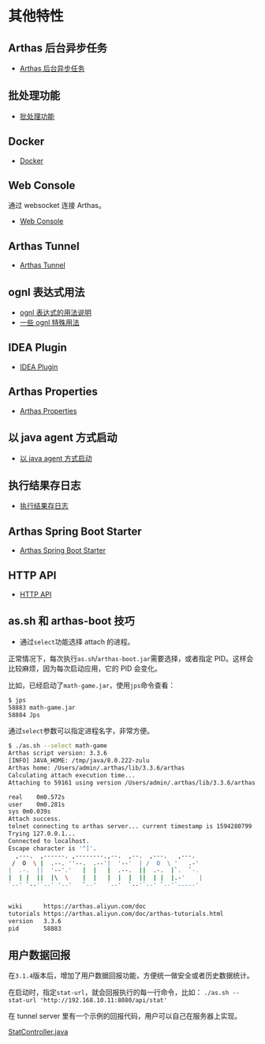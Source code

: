 # 其他特性

## Arthas 后台异步任务

- [Arthas 后台异步任务](async.md)

## 批处理功能

- [批处理功能](batch-support.md)

## Docker

- [Docker](docker.md)

## Web Console

通过 websocket 连接 Arthas。

- [Web Console](web-console.md)

## Arthas Tunnel

- [Arthas Tunnel](tunnel.md)

## ognl 表达式用法

- [ognl 表达式的用法说明](https://github.com/alibaba/arthas/issues/11)
- [一些 ognl 特殊用法](https://github.com/alibaba/arthas/issues/71)

## IDEA Plugin

- [IDEA Plugin](idea-plugin.md)

## Arthas Properties

- [Arthas Properties](arthas-properties.md)

## 以 java agent 方式启动

- [以 java agent 方式启动](agent.md)

## 执行结果存日志

- [执行结果存日志](save-log.md)

## Arthas Spring Boot Starter

- [Arthas Spring Boot Starter](spring-boot-starter.md)

## HTTP API

- [HTTP API](http-api.md)

## as.sh 和 arthas-boot 技巧

- 通过`select`功能选择 attach 的进程。

正常情况下，每次执行`as.sh`/`arthas-boot.jar`需要选择，或者指定 PID。这样会比较麻烦，因为每次启动应用，它的 PID 会变化。

比如，已经启动了`math-game.jar`，使用`jps`命令查看：

```bash
$ jps
58883 math-game.jar
58884 Jps
```

通过`select`参数可以指定进程名字，非常方便。

```bash
$ ./as.sh --select math-game
Arthas script version: 3.3.6
[INFO] JAVA_HOME: /tmp/java/8.0.222-zulu
Arthas home: /Users/admin/.arthas/lib/3.3.6/arthas
Calculating attach execution time...
Attaching to 59161 using version /Users/admin/.arthas/lib/3.3.6/arthas...

real	0m0.572s
user	0m0.281s
sys	0m0.039s
Attach success.
telnet connecting to arthas server... current timestamp is 1594280799
Trying 127.0.0.1...
Connected to localhost.
Escape character is '^]'.
  ,---.  ,------. ,--------.,--.  ,--.  ,---.   ,---.
 /  O  \ |  .--. ''--.  .--'|  '--'  | /  O  \ '   .-'
|  .-.  ||  '--'.'   |  |   |  .--.  ||  .-.  |`.  `-.
|  | |  ||  |\  \    |  |   |  |  |  ||  | |  |.-'    |
`--' `--'`--' '--'   `--'   `--'  `--'`--' `--'`-----'


wiki      https://arthas.aliyun.com/doc
tutorials https://arthas.aliyun.com/doc/arthas-tutorials.html
version   3.3.6
pid       58883
```

## 用户数据回报

在`3.1.4`版本后，增加了用户数据回报功能，方便统一做安全或者历史数据统计。

在启动时，指定`stat-url`，就会回报执行的每一行命令，比如： `./as.sh --stat-url 'http://192.168.10.11:8080/api/stat'`

在 tunnel server 里有一个示例的回报代码，用户可以自己在服务器上实现。

[StatController.java](https://github.com/alibaba/arthas/blob/master/tunnel-server/src/main/java/com/alibaba/arthas/tunnel/server/app/web/StatController.java)
